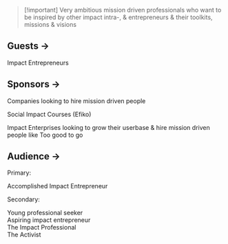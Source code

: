 > [!important] Very ambitious mission driven professionals who want to be inspired by other impact intra-, & entrepreneurs & their toolkits, missions & visions

## Guests →

Impact Entrepreneurs

## Sponsors →

Companies looking to hire mission driven people

Social Impact Courses (Efiko)

Impact Enterprises looking to grow their userbase & hire mission driven people like Too good to go

## Audience →

Primary:

Accomplished Impact Entrepreneur

Secondary:

Young professional seeker  
Aspiring impact entrepreneur  
The Impact Professional  
The Activist